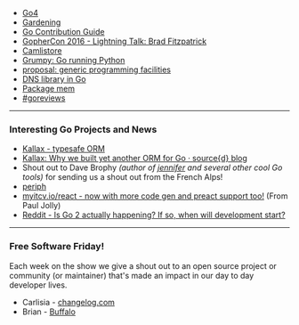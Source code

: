 - [Go4](https://github.com/bradfitz/go4)
- [Gardening](https://github.com/golang/go/wiki/gardening)
- [Go Contribution Guide](https://golang.org/doc/contribute.html)
- [GopherCon 2016 - Lightning Talk: Brad Fitzpatrick](https://www.youtube.com/watch?v=4yFb-b5GYWc)
- [Camlistore](https://camlistore.org/)
- [Grumpy: Go running Python](https://github.com/google/grumpy)
- [proposal: generic programming facilities](https://github.com/golang/go/issues/15292)
- [DNS library in Go](https://github.com/miekg/dns)
- [Package mem](http://expgodoc.appspot.com/pkg/exp/mem/)
- [#goreviews](https://www.google.com/url?q=https%3A%2F%2Fgophers.slack.com%2Fmessages%2Fgoreviews%2F&sa=D&sntz=1&usg=AFQjCNGoqUAz4L9C6FR3Fe4faDJ6rH0PBQ)

---

### Interesting Go Projects and News

- [Kallax - typesafe ORM](https://github.com/src-d/go-kallax)
- [Kallax: Why we built yet another ORM for Go · source{d} blog](https://blog.sourced.tech/post/kallax/)
- Shout out to Dave Brophy *(author of [jennifer](https://github.com/dave/jennifer) and several other cool Go tools)* for sending us a shout out from the French Alps!
- [periph](https://periph.io/)
- [myitcv.io/react - now with more code gen and preact support too!](https://github.com/myitcv/react) (From Paul Jolly)
- [Reddit - Is Go 2 actually happening? If so, when will development start?](https://www.reddit.com/r/golang/comments/65rqi6/is_go_2_actually_happening_if_so_when_will/)

---

### Free Software Friday!

Each week on the show we give a shout out to an open source project or community (or maintainer) that's made an impact in our day to day developer lives.

- Carlisia - [changelog.com](https://github.com/thechangelog/changelog.com)
- Brian - [Buffalo](http://gobuffalo.io/docs/getting-started)